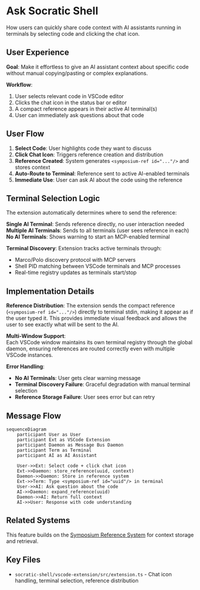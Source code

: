# Ask Socratic Shell

How users can quickly share code context with AI assistants running in terminals by selecting code and clicking the chat icon.

## User Experience

**Goal**: Make it effortless to give an AI assistant context about specific code without manual copying/pasting or complex explanations.

**Workflow**:
1. User selects relevant code in VSCode editor
2. Clicks the chat icon in the status bar or editor
3. A compact reference appears in their active AI terminal(s)
4. User can immediately ask questions about that code

## User Flow

1. **Select Code**: User highlights code they want to discuss
2. **Click Chat Icon**: Triggers reference creation and distribution
3. **Reference Created**: System generates `<symposium-ref id="..."/>` and stores context
4. **Auto-Route to Terminal**: Reference sent to active AI-enabled terminals
5. **Immediate Use**: User can ask AI about the code using the reference

## Terminal Selection Logic

The extension automatically determines where to send the reference:

**Single AI Terminal**: Sends reference directly, no user interaction needed
**Multiple AI Terminals**: Sends to all terminals (user sees reference in each)
**No AI Terminals**: Shows warning to start an MCP-enabled terminal

**Terminal Discovery**: Extension tracks active terminals through:
- Marco/Polo discovery protocol with MCP servers
- Shell PID matching between VSCode terminals and MCP processes
- Real-time registry updates as terminals start/stop

## Implementation Details

**Reference Distribution**:
The extension sends the compact reference (`<symposium-ref id="..."/>`) directly to terminal stdin, making it appear as if the user typed it. This provides immediate visual feedback and allows the user to see exactly what will be sent to the AI.

**Multi-Window Support**:  
Each VSCode window maintains its own terminal registry through the global daemon, ensuring references are routed correctly even with multiple VSCode instances.

**Error Handling**:
- **No AI Terminals**: User gets clear warning message
- **Terminal Discovery Failure**: Graceful degradation with manual terminal selection
- **Reference Storage Failure**: User sees error but can retry

## Message Flow

```mermaid
sequenceDiagram
    participant User as User
    participant Ext as VSCode Extension  
    participant Daemon as Message Bus Daemon
    participant Term as Terminal
    participant AI as AI Assistant

    User->>Ext: Select code + click chat icon
    Ext->>Daemon: store_reference(uuid, context) 
    Daemon->>Daemon: Store in reference system
    Ext->>Term: Type <symposium-ref id="uuid"/> in terminal
    User->>AI: Ask question about the code
    AI->>Daemon: expand_reference(uuid)
    Daemon->>AI: Return full context
    AI->>User: Response with code understanding
```

## Related Systems

This feature builds on the [Symposium Reference System](./symposium-ref-system.md) for context storage and retrieval.

## Key Files

- `socratic-shell/vscode-extension/src/extension.ts` - Chat icon handling, terminal selection, reference distribution
